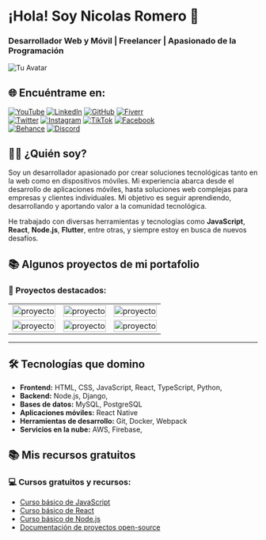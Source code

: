 # ¡Hola! Soy Nicolas Romero 👋
### Desarrollador Web y Móvil | Freelancer | Apasionado de la Programación

![Tu Avatar](https://via.placeholder.com/150?text=Tu+Foto)

## 🌐 Encuéntrame en:
[![YouTube](https://img.shields.io/badge/YouTube-itsnicolasr_by_NicolasRomero-FF0000?style=for-the-badge&logo=youtube&logoColor=white&labelColor=101010)](https://youtube.com/@itsnicolasr)
[![LinkedIn](https://img.shields.io/badge/LinkedIn-NicolasRomero-0077B5?style=for-the-badge&logo=linkedin&logoColor=white&labelColor=101010)](https://www.linkedin.com/in/nicolasromero)
[![GitHub](https://img.shields.io/badge/GitHub-itsnicolasr-181717?style=for-the-badge&logo=github&logoColor=white&labelColor=101010)](https://github.com/itsnicolasr)
[![Fiverr](https://img.shields.io/badge/Fiverr-@itsnicolasr-1DBF73?style=for-the-badge&logo=fiverr&logoColor=white&labelColor=101010)](https://www.fiverr.com/itsnicolasr)
</br>
[![Twitter](https://img.shields.io/badge/Twitter-@itsnicolasr-1DA1F2?style=for-the-badge&logo=twitter&logoColor=white&labelColor=101010)](https://twitter.com/itsnicolasr)
[![Instagram](https://img.shields.io/badge/Instagram-@itsnicolasr-E4405F?style=for-the-badge&logo=instagram&logoColor=white&labelColor=101010)](https://instagram.com/itsnicolasr)
[![TikTok](https://img.shields.io/badge/TikTok-@itsnicolasr-69C9D0?style=for-the-badge&logo=tiktok&logoColor=white&labelColor=101010)](https://tiktok.com/@its.nicolasr)
[![Facebook](https://img.shields.io/badge/Facebook-@itsnicolasr-1877F2?style=for-the-badge&logo=facebook&logoColor=white&labelColor=101010)](https://facebook.com/itsnicolasr)
</br>
[![Behance](https://img.shields.io/badge/Behance-NicolasRomero-1769FF?style=for-the-badge&logo=behance&logoColor=white&labelColor=101010)](https://www.behance.net/itsnicolasr)
[![Discord](https://img.shields.io/badge/Discord-itsnicolasr-5865F2?style=for-the-badge&logo=discord&logoColor=white&labelColor=101010)](https://discord.gg/itsnicolasr)

## 🧑‍💻 ¿Quién soy?

Soy un desarrollador apasionado por crear soluciones tecnológicas tanto en la web como en dispositivos móviles. Mi experiencia abarca desde el desarrollo de aplicaciones móviles, hasta soluciones web complejas para empresas y clientes individuales. Mi objetivo es seguir aprendiendo, desarrollando y aportando valor a la comunidad tecnológica.

He trabajado con diversas herramientas y tecnologías como **JavaScript**, **React**, **Node.js**, **Flutter**, entre otras, y siempre estoy en busca de nuevos desafíos.

## 📚 Algunos proyectos de mi portafolio

### 🚀 Proyectos destacados:

<table style="width:100%; text-align: center;">
  <tr>
    <td>
      <a href="https://github.com/itsnicolasr/proyecto">
        <img src="https://via.placeholder.com/300x200?text=Gestor+de+Tareas" alt="proyecto" style="width: 100%;"/>
      </a>
      <br />
    </td>
    <td>
      <a href="https://github.com/itsnicolasr/proyecto">
        <img src="https://via.placeholder.com/300x200?text=E-commerce+App" alt="proyecto" style="width: 100%;"/>
      </a>
      <br />
    </td>
    <td>
      <a href="https://github.com/itsnicolasr/proyecto">
        <img src="https://via.placeholder.com/300x200?text=App+Clima" alt="proyecto" style="width: 100%;"/>
      </a>
      <br />
    </td>
  </tr>
  <tr>
    <td>
      <a href="https://github.com/itsnicolasr/proyecto">
        <img src="https://via.placeholder.com/300x200?text=Gestor+de+Notas" alt="proyecto" style="width: 100%;"/>
      </a>
      <br />
    </td>
    <td>
      <a href="https://github.com/itsnicolasr/editor-texto">
        <img src="https://via.placeholder.com/300x200?text=Editor+de+Texto" alt="proyecto" style="width: 100%;"/>
      </a>
      <br />
    </td>
    <td>
      <a href="https://github.com/itsnicolasr/proyectos">
        <img src="https://via.placeholder.com/300x200?text=Calculadora+Impuestos" alt="proyecto" style="width: 100%;"/>
      </a>
      <br />
    </td>
  </tr>
</table>

---

## 🛠️ Tecnologías que domino

- **Frontend:** HTML, CSS, JavaScript, React, TypeScript, Python, 
- **Backend:** Node.js, Django,
- **Bases de datos:** MySQL, PostgreSQL
- **Aplicaciones móviles:** React Native
- **Herramientas de desarrollo:** Git, Docker, Webpack
- **Servicios en la nube:** AWS, Firebase,
  
## 📚 Mis recursos gratuitos

### 💻 **Cursos gratuitos y recursos:**

- [Curso básico de JavaScript](https://github.com/itsnicolasr/curso-javascript)
- [Curso básico de React](https://github.com/itsnicolasr/curso-react)
- [Curso básico de Node.js](https://github.com/itsnicolasr/curso-node)
- [Documentación de proyectos open-source](https://github.com/itsnicolasr/documentacion-proyectos)
